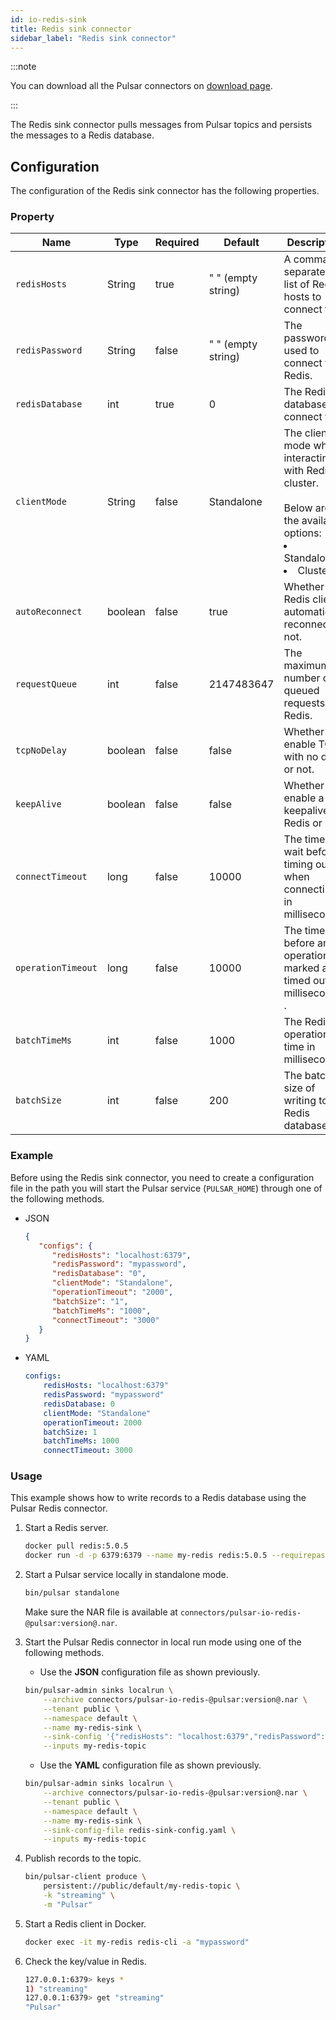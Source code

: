 ```yaml
---
id: io-redis-sink
title: Redis sink connector
sidebar_label: "Redis sink connector"
---
```


:::note

You can download all the Pulsar connectors on [download page](pathname:///download).

:::

The  Redis sink connector pulls messages from Pulsar topics and persists the messages to a Redis database.

## Configuration

The configuration of the Redis sink connector has the following properties.



### Property

| Name | Type|Required | Default | Description
|------|----------|----------|---------|-------------|
| `redisHosts` |String|true|" " (empty string) | A comma-separated list of Redis hosts to connect to. |
| `redisPassword` |String|false|" " (empty string) | The password used to connect to Redis. |
| `redisDatabase` | int|true|0  | The Redis database to connect to. |
| `clientMode` |String| false|Standalone | The client mode when interacting with Redis cluster. <br /><br />Below are the available options: <br /><li>Standalone<br /></li><li>Cluster </li>|
| `autoReconnect` | boolean|false|true | Whether the Redis client automatically reconnect or not. |
| `requestQueue` | int|false|2147483647 | The maximum number of queued requests to Redis. |
| `tcpNoDelay` |boolean| false| false | Whether to enable TCP with no delay or not. |
| `keepAlive` | boolean|false | false |Whether to enable a keepalive to Redis or not. |
| `connectTimeout` |long| false|10000 | The time to wait before timing out when connecting in milliseconds. |
| `operationTimeout` | long|false|10000 | The time before an operation is marked as timed out in milliseconds . |
| `batchTimeMs` | int|false|1000 | The Redis operation time in milliseconds. |
| `batchSize` | int|false|200 | The batch size of writing to Redis database. |


### Example

Before using the Redis sink connector, you need to create a configuration file in the path you will start the Pulsar service (`PULSAR_HOME`) through one of the following methods.

* JSON

  ```json
  {
     "configs": {
        "redisHosts": "localhost:6379",
        "redisPassword": "mypassword",
        "redisDatabase": "0",
        "clientMode": "Standalone",
        "operationTimeout": "2000",
        "batchSize": "1",
        "batchTimeMs": "1000",
        "connectTimeout": "3000"
     }
  }
  ```

* YAML

  ```yaml
  configs:
      redisHosts: "localhost:6379"
      redisPassword: "mypassword"
      redisDatabase: 0
      clientMode: "Standalone"
      operationTimeout: 2000
      batchSize: 1
      batchTimeMs: 1000
      connectTimeout: 3000
  ```

### Usage

This example shows how to write records to a Redis database using the Pulsar Redis connector.

1. Start a Redis server.

   ```bash
   docker pull redis:5.0.5
   docker run -d -p 6379:6379 --name my-redis redis:5.0.5 --requirepass "mypassword"
   ```

2. Start a Pulsar service locally in standalone mode.

   ```bash
   bin/pulsar standalone
   ```

   Make sure the NAR file is available at `connectors/pulsar-io-redis-@pulsar:version@.nar`.

3. Start the Pulsar Redis connector in local run mode using one of the following methods.

   * Use the **JSON** configuration file as shown previously.

   ```bash
   bin/pulsar-admin sinks localrun \
       --archive connectors/pulsar-io-redis-@pulsar:version@.nar \
       --tenant public \
       --namespace default \
       --name my-redis-sink \
       --sink-config '{"redisHosts": "localhost:6379","redisPassword": "mypassword","redisDatabase": "0","clientMode": "Standalone","operationTimeout": "3000","batchSize": "1"}' \
       --inputs my-redis-topic
   ```

   * Use the **YAML** configuration file as shown previously.

    ```bash
    bin/pulsar-admin sinks localrun \
        --archive connectors/pulsar-io-redis-@pulsar:version@.nar \
        --tenant public \
        --namespace default \
        --name my-redis-sink \
        --sink-config-file redis-sink-config.yaml \
        --inputs my-redis-topic
    ```

4. Publish records to the topic.

   ```bash
   bin/pulsar-client produce \
       persistent://public/default/my-redis-topic \
       -k "streaming" \
       -m "Pulsar"
   ```

5. Start a Redis client in Docker.

   ```bash
   docker exec -it my-redis redis-cli -a "mypassword"
   ```

6. Check the key/value in Redis.

   ```bash
   127.0.0.1:6379> keys *
   1) "streaming"
   127.0.0.1:6379> get "streaming"
   "Pulsar"
   ```

